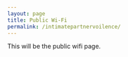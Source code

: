 ```yaml
---
layout: page
title: Public Wi-Fi
permalink: /intimatepartnervoilence/
---
```

This will be the public wifi page.
